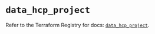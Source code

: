 # `data_hcp_project`

Refer to the Terraform Registry for docs: [`data_hcp_project`](https://registry.terraform.io/providers/hashicorp/hcp/0.94.1/docs/data-sources/project).
